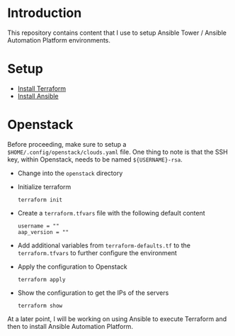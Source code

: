 # Introduction

This repository contains content that I use to setup Ansible Tower / Ansible Automation Platform environments.

# Setup
- [Install Terraform](https://developer.hashicorp.com/terraform/tutorials/aws-get-started/install-cli)
- [Install Ansible](https://docs.ansible.com/ansible/latest/installation_guide/intro_installation.html)

# Openstack
Before proceeding, make sure to setup a `$HOME/.config/openstack/clouds.yaml` file. One thing to note is that the SSH key, within Openstack, needs to be named `${USERNAME}-rsa`.

- Change into the `openstack` directory
- Initialize terraform
  ```
  terraform init
  ```

- Create a `terraform.tfvars` file with the following default content
  ```
  username = ""
  aap_version = ""
  ```

- Add additional variables from `terraform-defaults.tf` to the `terraform.tfvars` to further configure the environment
- Apply the configuration to Openstack
  ```
  terraform apply
  ```

- Show the configuration to get the IPs of the servers
  ```
  terraform show
  ```

At a later point, I will be working on using Ansible to execute Terraform and then to install Ansible Automation Platform.